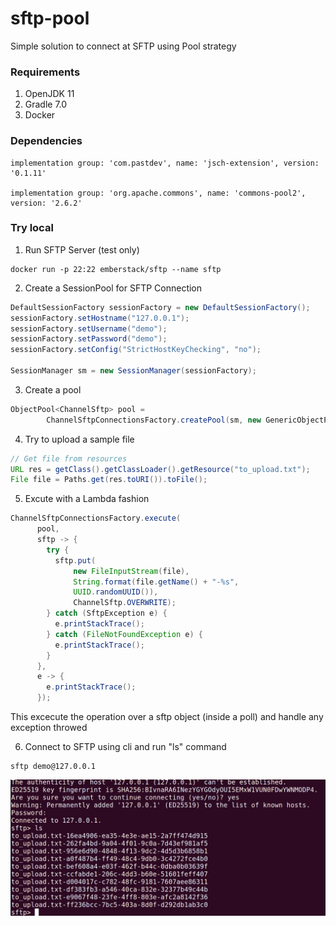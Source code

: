 # sftp-pool
Simple solution to connect at SFTP using Pool strategy

### Requirements
1. OpenJDK 11
2. Gradle 7.0
3. Docker

### Dependencies
```
implementation group: 'com.pastdev', name: 'jsch-extension', version: '0.1.11'

implementation group: 'org.apache.commons', name: 'commons-pool2', version: '2.6.2'
```

### Try local
1. Run SFTP Server (test only)
```
docker run -p 22:22 emberstack/sftp --name sftp
```
2. Create a SessionPool for SFTP Connection
```java
DefaultSessionFactory sessionFactory = new DefaultSessionFactory();
sessionFactory.setHostname("127.0.0.1");
sessionFactory.setUsername("demo");
sessionFactory.setPassword("demo");
sessionFactory.setConfig("StrictHostKeyChecking", "no");

SessionManager sm = new SessionManager(sessionFactory);
```
3. Create a pool
```java
ObjectPool<ChannelSftp> pool =
        ChannelSftpConnectionsFactory.createPool(sm, new GenericObjectPoolConfig<>());
```
4. Try to upload a sample file 
```java
// Get file from resources
URL res = getClass().getClassLoader().getResource("to_upload.txt");
File file = Paths.get(res.toURI()).toFile();
```
5. Excute with a Lambda fashion
```java
ChannelSftpConnectionsFactory.execute(
      pool,
      sftp -> {
        try {
          sftp.put(
              new FileInputStream(file),
              String.format(file.getName() + "-%s", 
              UUID.randomUUID()),
              ChannelSftp.OVERWRITE);
        } catch (SftpException e) {
          e.printStackTrace();
        } catch (FileNotFoundException e) {
          e.printStackTrace();
        }
      },
      e -> {
        e.printStackTrace();
      });
```
This excecute the operation over a sftp object (inside a poll) and handle any exception throwed

6. Connect to SFTP using cli and run "ls" command
```
sftp demo@127.0.0.1
```
![10 files](./sftp_result.png)